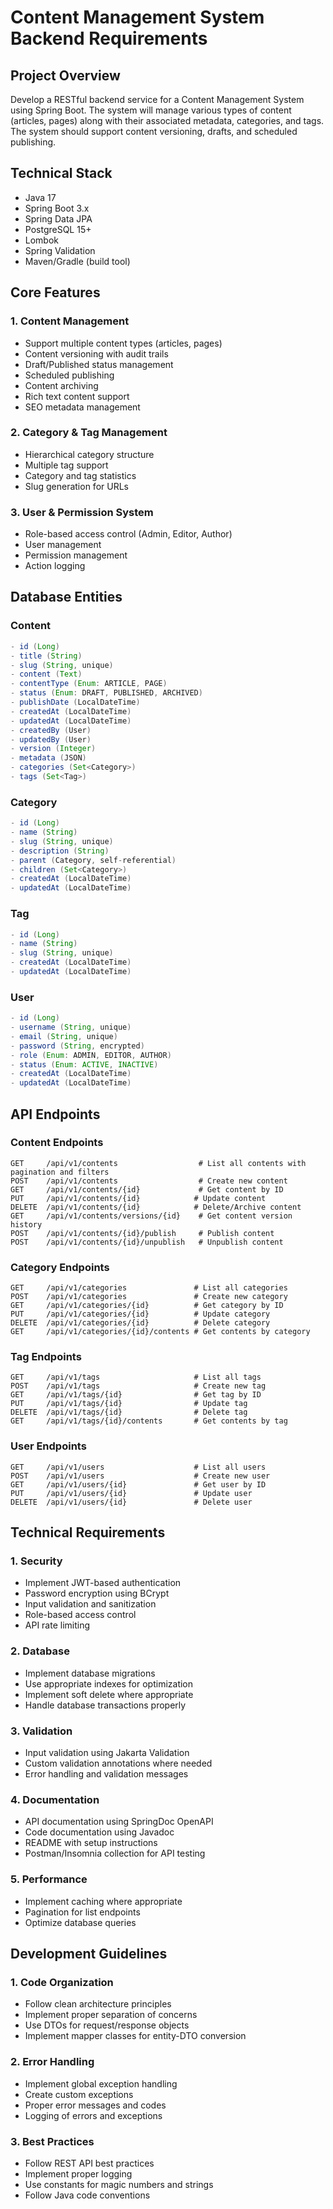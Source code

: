# Content Management System Backend Requirements

## Project Overview
Develop a RESTful backend service for a Content Management System using Spring Boot. The system will manage various types of content (articles, pages) along with their associated metadata, categories, and tags. The system should support content versioning, drafts, and scheduled publishing.

## Technical Stack
- Java 17
- Spring Boot 3.x
- Spring Data JPA
- PostgreSQL 15+
- Lombok
- Spring Validation
- Maven/Gradle (build tool)

## Core Features

### 1. Content Management
- Support multiple content types (articles, pages)
- Content versioning with audit trails
- Draft/Published status management
- Scheduled publishing
- Content archiving
- Rich text content support
- SEO metadata management

### 2. Category & Tag Management
- Hierarchical category structure
- Multiple tag support
- Category and tag statistics
- Slug generation for URLs

### 3. User & Permission System
- Role-based access control (Admin, Editor, Author)
- User management
- Permission management
- Action logging

## Database Entities

### Content
```java
- id (Long)
- title (String)
- slug (String, unique)
- content (Text)
- contentType (Enum: ARTICLE, PAGE)
- status (Enum: DRAFT, PUBLISHED, ARCHIVED)
- publishDate (LocalDateTime)
- createdAt (LocalDateTime)
- updatedAt (LocalDateTime)
- createdBy (User)
- updatedBy (User)
- version (Integer)
- metadata (JSON)
- categories (Set<Category>)
- tags (Set<Tag>)
```

### Category
```java
- id (Long)
- name (String)
- slug (String, unique)
- description (String)
- parent (Category, self-referential)
- children (Set<Category>)
- createdAt (LocalDateTime)
- updatedAt (LocalDateTime)
```

### Tag
```java
- id (Long)
- name (String)
- slug (String, unique)
- createdAt (LocalDateTime)
- updatedAt (LocalDateTime)
```

### User
```java
- id (Long)
- username (String, unique)
- email (String, unique)
- password (String, encrypted)
- role (Enum: ADMIN, EDITOR, AUTHOR)
- status (Enum: ACTIVE, INACTIVE)
- createdAt (LocalDateTime)
- updatedAt (LocalDateTime)
```

## API Endpoints

### Content Endpoints
```
GET     /api/v1/contents                  # List all contents with pagination and filters
POST    /api/v1/contents                  # Create new content
GET     /api/v1/contents/{id}             # Get content by ID
PUT     /api/v1/contents/{id}            # Update content
DELETE  /api/v1/contents/{id}            # Delete/Archive content
GET     /api/v1/contents/versions/{id}    # Get content version history
POST    /api/v1/contents/{id}/publish     # Publish content
POST    /api/v1/contents/{id}/unpublish   # Unpublish content
```

### Category Endpoints
```
GET     /api/v1/categories               # List all categories
POST    /api/v1/categories               # Create new category
GET     /api/v1/categories/{id}          # Get category by ID
PUT     /api/v1/categories/{id}          # Update category
DELETE  /api/v1/categories/{id}          # Delete category
GET     /api/v1/categories/{id}/contents # Get contents by category
```

### Tag Endpoints
```
GET     /api/v1/tags                     # List all tags
POST    /api/v1/tags                     # Create new tag
GET     /api/v1/tags/{id}                # Get tag by ID
PUT     /api/v1/tags/{id}                # Update tag
DELETE  /api/v1/tags/{id}                # Delete tag
GET     /api/v1/tags/{id}/contents       # Get contents by tag
```

### User Endpoints
```
GET     /api/v1/users                    # List all users
POST    /api/v1/users                    # Create new user
GET     /api/v1/users/{id}               # Get user by ID
PUT     /api/v1/users/{id}               # Update user
DELETE  /api/v1/users/{id}               # Delete user
```

## Technical Requirements

### 1. Security
- Implement JWT-based authentication
- Password encryption using BCrypt
- Input validation and sanitization
- Role-based access control
- API rate limiting

### 2. Database
- Implement database migrations
- Use appropriate indexes for optimization
- Implement soft delete where appropriate
- Handle database transactions properly

### 3. Validation
- Input validation using Jakarta Validation
- Custom validation annotations where needed
- Error handling and validation messages

### 4. Documentation
- API documentation using SpringDoc OpenAPI
- Code documentation using Javadoc
- README with setup instructions
- Postman/Insomnia collection for API testing

### 5. Performance
- Implement caching where appropriate
- Pagination for list endpoints
- Optimize database queries

## Development Guidelines

### 1. Code Organization
- Follow clean architecture principles
- Implement proper separation of concerns
- Use DTOs for request/response objects
- Implement mapper classes for entity-DTO conversion

### 2. Error Handling
- Implement global exception handling
- Create custom exceptions
- Proper error messages and codes
- Logging of errors and exceptions

### 3. Best Practices
- Follow REST API best practices
- Implement proper logging
- Use constants for magic numbers and strings
- Follow Java code conventions
